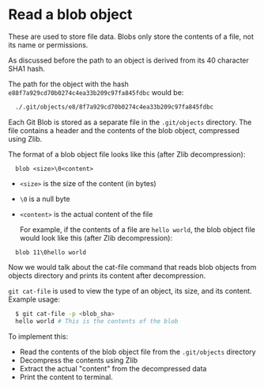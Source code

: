 # Read a blob object

These are used to store file data. Blobs only store the contents of a file, not its name or permissions.

As discussed before the path to an object is derived from its 40 character SHA1 hash.

The path for the object with the hash `e88f7a929cd70b0274c4ea33b209c97fa845fdbc` would be:

```bash
  ./.git/objects/e8/8f7a929cd70b0274c4ea33b209c97fa845fdbc
```

Each Git Blob is stored as a separate file in the `.git/objects` directory. The file contains a header and the contents of the blob object, compressed using Zlib.

The format of a blob object file looks like this (after Zlib decompression):

```
  blob <size>\0<content>
```

* `<size>` is the size of the content (in bytes)
* `\0` is a null byte
*   `<content>` is the actual content of the file

    For example, if the contents of a file are `hello world`, the blob object file would look like this (after Zlib decompression):

```
  blob 11\0hello world
```

Now we would talk about the cat-file command that reads blob objects from objects directory and prints its content after decompression.

`git cat-file` is used to view the type of an object, its size, and its content. Example usage:

```bash
  $ git cat-file -p <blob_sha>
  hello world # This is the contents of the blob
```

To implement this:

* Read the contents of the blob object file from the `.git/objects` directory
* Decompress the contents using Zlib
* Extract the actual "content" from the decompressed data
* Print the content to terminal.
